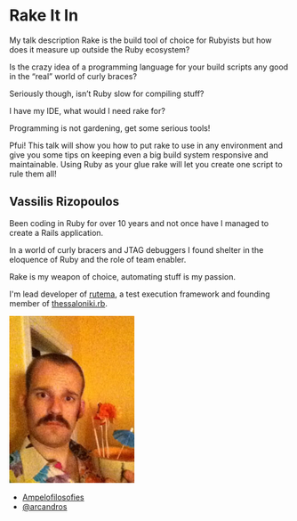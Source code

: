 # Rake It In

My talk description
Rake is the build tool of choice for Rubyists but how does it measure up outside the Ruby ecosystem?

Is the crazy idea of a programming language for your build scripts any good in the “real” world of curly braces?

Seriously though, isn’t Ruby slow for compiling stuff?

I have my IDE, what would I need rake for?

Programming is not gardening, get some serious tools!

Pfui! This talk will show you how to put rake to use in any environment and give you some tips on keeping even a big build system responsive and maintainable. Using Ruby as your glue rake will let you create one script to rule them all!

## Vassilis Rizopoulos

Been coding in Ruby for over 10 years and not once have I managed to create a Rails application.

In a world of curly bracers and JTAG debuggers I found shelter in the eloquence of Ruby and the role of team enabler.

Rake is my weapon of choice, automating stuff is my passion.

I'm lead developer of [rutema](http://github.com/damphyr/rutema), a test execution framework and founding member of [thessaloniki.rb](https://github.com/thessaloniki/rb/wiki).

![Profile picture](https://github.com/euruko2012/call-for-proposals/raw/master/example/profile_picture.jpg)

- [Ampelofilosofies](http://www.ampelofilosofies.gr)
- [@arcandros](https://twitter.com/#!/arcandros)
